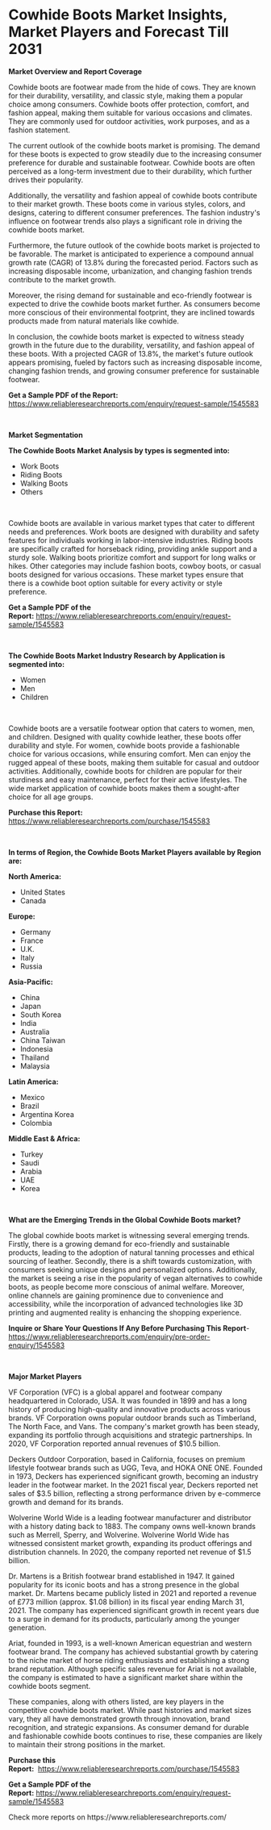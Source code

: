 <p><h1>Cowhide Boots Market Insights, Market Players and Forecast Till 2031</h1></p><p><strong>Market Overview and Report Coverage</strong></p>
<p><p>Cowhide boots are footwear made from the hide of cows. They are known for their durability, versatility, and classic style, making them a popular choice among consumers. Cowhide boots offer protection, comfort, and fashion appeal, making them suitable for various occasions and climates. They are commonly used for outdoor activities, work purposes, and as a fashion statement.</p><p>The current outlook of the cowhide boots market is promising. The demand for these boots is expected to grow steadily due to the increasing consumer preference for durable and sustainable footwear. Cowhide boots are often perceived as a long-term investment due to their durability, which further drives their popularity.</p><p>Additionally, the versatility and fashion appeal of cowhide boots contribute to their market growth. These boots come in various styles, colors, and designs, catering to different consumer preferences. The fashion industry's influence on footwear trends also plays a significant role in driving the cowhide boots market.</p><p>Furthermore, the future outlook of the cowhide boots market is projected to be favorable. The market is anticipated to experience a compound annual growth rate (CAGR) of 13.8% during the forecasted period. Factors such as increasing disposable income, urbanization, and changing fashion trends contribute to the market growth.</p><p>Moreover, the rising demand for sustainable and eco-friendly footwear is expected to drive the cowhide boots market further. As consumers become more conscious of their environmental footprint, they are inclined towards products made from natural materials like cowhide.</p><p>In conclusion, the cowhide boots market is expected to witness steady growth in the future due to the durability, versatility, and fashion appeal of these boots. With a projected CAGR of 13.8%, the market's future outlook appears promising, fueled by factors such as increasing disposable income, changing fashion trends, and growing consumer preference for sustainable footwear.</p></p>
<p><strong>Get a Sample PDF of the Report:</strong> <a href="https://www.reliableresearchreports.com/enquiry/request-sample/1545583">https://www.reliableresearchreports.com/enquiry/request-sample/1545583</a></p>
<p>&nbsp;</p>
<p><strong>Market Segmentation</strong></p>
<p><strong>The Cowhide Boots Market Analysis by types is segmented into:</strong></p>
<p><ul><li>Work Boots</li><li>Riding Boots</li><li>Walking Boots</li><li>Others</li></ul></p>
<p>&nbsp;</p>
<p><p>Cowhide boots are available in various market types that cater to different needs and preferences. Work boots are designed with durability and safety features for individuals working in labor-intensive industries. Riding boots are specifically crafted for horseback riding, providing ankle support and a sturdy sole. Walking boots prioritize comfort and support for long walks or hikes. Other categories may include fashion boots, cowboy boots, or casual boots designed for various occasions. These market types ensure that there is a cowhide boot option suitable for every activity or style preference.</p></p>
<p><strong>Get a Sample PDF of the Report:</strong>&nbsp;<a href="https://www.reliableresearchreports.com/enquiry/request-sample/1545583">https://www.reliableresearchreports.com/enquiry/request-sample/1545583</a></p>
<p>&nbsp;</p>
<p><strong>The Cowhide Boots Market Industry Research by Application is segmented into:</strong></p>
<p><ul><li>Women</li><li>Men</li><li>Children</li></ul></p>
<p>&nbsp;</p>
<p><p>Cowhide boots are a versatile footwear option that caters to women, men, and children. Designed with quality cowhide leather, these boots offer durability and style. For women, cowhide boots provide a fashionable choice for various occasions, while ensuring comfort. Men can enjoy the rugged appeal of these boots, making them suitable for casual and outdoor activities. Additionally, cowhide boots for children are popular for their sturdiness and easy maintenance, perfect for their active lifestyles. The wide market application of cowhide boots makes them a sought-after choice for all age groups.</p></p>
<p><strong>Purchase this Report:</strong>&nbsp; <a href="https://www.reliableresearchreports.com/purchase/1545583">https://www.reliableresearchreports.com/purchase/1545583</a></p>
<p>&nbsp;</p>
<p><strong>In terms of Region, the Cowhide Boots Market Players available by Region are:</strong></p>
<p>
    <p> <strong> North America: </strong>
        <ul>
            <li>United States</li>
            <li>Canada</li>
        </ul>
        </p> 
    <p> <strong> Europe: </strong>
        <ul>
            <li>Germany</li>
            <li>France</li>
            <li>U.K.</li>
            <li>Italy</li>
            <li>Russia</li>
        </ul>
        </p> 
    <p> <strong> Asia-Pacific: </strong>
        <ul>
            <li>China</li>
            <li>Japan</li>
            <li>South Korea</li>
            <li>India</li>
            <li>Australia</li>
            <li>China Taiwan</li>
            <li>Indonesia</li>
            <li>Thailand</li>
            <li>Malaysia</li>
        </ul>
        </p> 
    <p> <strong> Latin America: </strong>
        <ul>
            <li>Mexico</li>
            <li>Brazil</li>
            <li>Argentina Korea</li>
            <li>Colombia</li>
        </ul>
        </p> 
    <p> <strong> Middle East & Africa: </strong>
        <ul>
            <li>Turkey</li>
            <li>Saudi</li>
            <li>Arabia</li>
            <li>UAE</li>
            <li>Korea</li>
        </ul>
    </p>
    </p>
<p>&nbsp;</p>
<p><strong>What are the Emerging Trends in the Global Cowhide Boots market?</strong></p>
<p><p>The global cowhide boots market is witnessing several emerging trends. Firstly, there is a growing demand for eco-friendly and sustainable products, leading to the adoption of natural tanning processes and ethical sourcing of leather. Secondly, there is a shift towards customization, with consumers seeking unique designs and personalized options. Additionally, the market is seeing a rise in the popularity of vegan alternatives to cowhide boots, as people become more conscious of animal welfare. Moreover, online channels are gaining prominence due to convenience and accessibility, while the incorporation of advanced technologies like 3D printing and augmented reality is enhancing the shopping experience.</p></p>
<p><strong>Inquire or Share Your Questions If Any Before Purchasing This Report</strong>- <a href="https://www.reliableresearchreports.com/enquiry/pre-order-enquiry/1545583">https://www.reliableresearchreports.com/enquiry/pre-order-enquiry/1545583</a></p>
<p>&nbsp;</p>
<p><strong>Major Market Players</strong></p>
<p><p>VF Corporation (VFC) is a global apparel and footwear company headquartered in Colorado, USA. It was founded in 1899 and has a long history of producing high-quality and innovative products across various brands. VF Corporation owns popular outdoor brands such as Timberland, The North Face, and Vans. The company's market growth has been steady, expanding its portfolio through acquisitions and strategic partnerships. In 2020, VF Corporation reported annual revenues of $10.5 billion.</p><p>Deckers Outdoor Corporation, based in California, focuses on premium lifestyle footwear brands such as UGG, Teva, and HOKA ONE ONE. Founded in 1973, Deckers has experienced significant growth, becoming an industry leader in the footwear market. In the 2021 fiscal year, Deckers reported net sales of $3.5 billion, reflecting a strong performance driven by e-commerce growth and demand for its brands.</p><p>Wolverine World Wide is a leading footwear manufacturer and distributor with a history dating back to 1883. The company owns well-known brands such as Merrell, Sperry, and Wolverine. Wolverine World Wide has witnessed consistent market growth, expanding its product offerings and distribution channels. In 2020, the company reported net revenue of $1.5 billion.</p><p>Dr. Martens is a British footwear brand established in 1947. It gained popularity for its iconic boots and has a strong presence in the global market. Dr. Martens became publicly listed in 2021 and reported a revenue of £773 million (approx. $1.08 billion) in its fiscal year ending March 31, 2021. The company has experienced significant growth in recent years due to a surge in demand for its products, particularly among the younger generation.</p><p>Ariat, founded in 1993, is a well-known American equestrian and western footwear brand. The company has achieved substantial growth by catering to the niche market of horse riding enthusiasts and establishing a strong brand reputation. Although specific sales revenue for Ariat is not available, the company is estimated to have a significant market share within the cowhide boots segment.</p><p>These companies, along with others listed, are key players in the competitive cowhide boots market. While past histories and market sizes vary, they all have demonstrated growth through innovation, brand recognition, and strategic expansions. As consumer demand for durable and fashionable cowhide boots continues to rise, these companies are likely to maintain their strong positions in the market.</p></p>
<p><strong>Purchase this Report:</strong>&nbsp;&nbsp;<a href="https://www.reliableresearchreports.com/purchase/1545583">https://www.reliableresearchreports.com/purchase/1545583</a></p>
<p></p>
<p><strong>Get a Sample PDF of the Report:</strong>&nbsp;<a href="https://www.reliableresearchreports.com/enquiry/request-sample/1545583">https://www.reliableresearchreports.com/enquiry/request-sample/1545583</a></p>
<p>Check more reports on https://www.reliableresearchreports.com/</p>